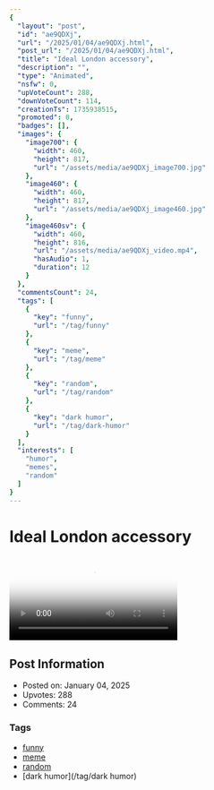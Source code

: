 ```yaml
---
{
  "layout": "post",
  "id": "ae9QDXj",
  "url": "/2025/01/04/ae9QDXj.html",
  "post_url": "/2025/01/04/ae9QDXj.html",
  "title": "Ideal London accessory",
  "description": "",
  "type": "Animated",
  "nsfw": 0,
  "upVoteCount": 288,
  "downVoteCount": 114,
  "creationTs": 1735938515,
  "promoted": 0,
  "badges": [],
  "images": {
    "image700": {
      "width": 460,
      "height": 817,
      "url": "/assets/media/ae9QDXj_image700.jpg"
    },
    "image460": {
      "width": 460,
      "height": 817,
      "url": "/assets/media/ae9QDXj_image460.jpg"
    },
    "image460sv": {
      "width": 460,
      "height": 816,
      "url": "/assets/media/ae9QDXj_video.mp4",
      "hasAudio": 1,
      "duration": 12
    }
  },
  "commentsCount": 24,
  "tags": [
    {
      "key": "funny",
      "url": "/tag/funny"
    },
    {
      "key": "meme",
      "url": "/tag/meme"
    },
    {
      "key": "random",
      "url": "/tag/random"
    },
    {
      "key": "dark humor",
      "url": "/tag/dark-humor"
    }
  ],
  "interests": [
    "humor",
    "memes",
    "random"
  ]
}
---
```


# Ideal London accessory

<video controls playsinline loop poster="/assets/media/ae9QDXj_image460.jpg">
  <source src="/assets/media/ae9QDXj_video.mp4" type="video/mp4">
  Your browser does not support the video tag.
</video>

## Post Information

- Posted on: January 04, 2025
- Upvotes: 288
- Comments: 24

### Tags

- [funny](/tag/funny)
- [meme](/tag/meme)
- [random](/tag/random)
- [dark humor](/tag/dark humor)
